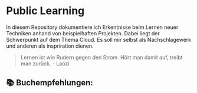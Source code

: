 # Public Learning
In diesem Repository dokumentiere ich Erkentnisse beim Lernen neuer Techniken anhand von beispielhaften Projekten. Dabei liegt der Schwerpunkt auf dem Thema Cloud. Es soll mir selbst als Nachschlagewerk und anderen als inspriration dienen.

> Lernen ist wie Rudern gegen den Strom. Hört man damit auf, treibt man zurück. - Laozi

## :books: Buchempfehlungen:
